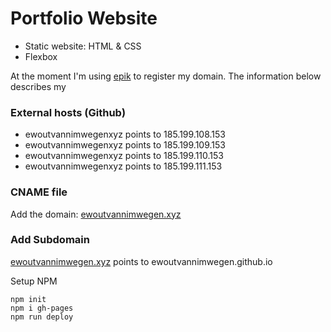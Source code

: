 # Portfolio Website

- Static website: HTML & CSS
- Flexbox

At the moment I'm using [epik](https://registrar.epik.com/) to register my domain. The information below describes my

### <b>External hosts (Github)</b>

- ewoutvannimwegenxyz points to 185.199.108.153
- ewoutvannimwegenxyz points to 185.199.109.153
- ewoutvannimwegenxyz points to 185.199.110.153
- ewoutvannimwegenxyz points to 185.199.111.153

### <b>CNAME file</b>

Add the domain: [ewoutvannimwegen.xyz](http://www.ewoutvannimwegen.xyz/)

### <b>Add Subdomain</b>

[ewoutvannimwegen.xyz](http://www.ewoutvannimwegen.xyz/) points to ewoutvannimwegen.github.io

Setup NPM

```console
npm init
npm i gh-pages
npm run deploy
```
